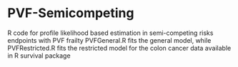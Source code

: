 # PVF-Semicompeting
R code for profile likelihood based estimation in semi-competing risks endpoints with PVF frailty
PVFGeneral.R fits the general model, while PVFRestricted.R fits the restricted model for the colon cancer data available in R survival package
